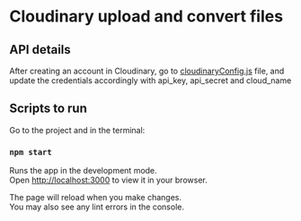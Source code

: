 # Cloudinary upload and convert files


## API details
After creating an account in Cloudinary, go to [cloudinaryConfig.js](src%2FcloudinaryConfig.js) file, and update the credentials accordingly with api_key, api_secret and cloud_name

## Scripts to run

Go to the project and in the terminal:

### `npm start`

Runs the app in the development mode.\
Open [http://localhost:3000](http://localhost:3000) to view it in your browser.

The page will reload when you make changes.\
You may also see any lint errors in the console.
